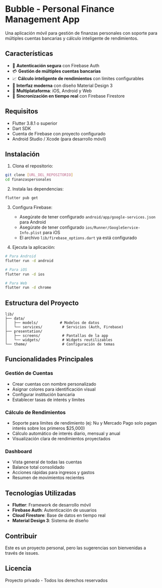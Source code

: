 # Bubble - Personal Finance Management App

Una aplicación móvil para gestión de finanzas personales con soporte para múltiples cuentas bancarias y cálculo inteligente de rendimientos.

## Características

- 🔐 **Autenticación segura** con Firebase Auth
- 💳 **Gestión de múltiples cuentas bancarias**
- 📈 **Cálculo inteligente de rendimientos** con límites configurables
- 🎨 **Interfaz moderna** con diseño Material Design 3
- 📱 **Multiplataforma**: iOS, Android y Web
- 🔄 **Sincronización en tiempo real** con Firebase Firestore

## Requisitos

- Flutter 3.8.1 o superior
- Dart SDK
- Cuenta de Firebase con proyecto configurado
- Android Studio / Xcode (para desarrollo móvil)

## Instalación

1. Clona el repositorio:
```bash
git clone [URL_DEL_REPOSITORIO]
cd finanzaspersonales
```

2. Instala las dependencias:
```bash
flutter pub get
```

3. Configura Firebase:
   - Asegúrate de tener configurado `android/app/google-services.json` para Android
   - Asegúrate de tener configurado `ios/Runner/GoogleService-Info.plist` para iOS
   - El archivo `lib/firebase_options.dart` ya está configurado

4. Ejecuta la aplicación:
```bash
# Para Android
flutter run -d android

# Para iOS
flutter run -d ios

# Para Web
flutter run -d chrome
```

## Estructura del Proyecto

```
lib/
├── data/
│   ├── models/          # Modelos de datos
│   └── services/         # Servicios (Auth, Firebase)
├── presentation/
│   ├── screens/          # Pantallas de la app
│   └── widgets/          # Widgets reutilizables
└── theme/                # Configuración de temas
```

## Funcionalidades Principales

### Gestión de Cuentas
- Crear cuentas con nombre personalizado
- Asignar colores para identificación visual
- Configurar institución bancaria
- Establecer tasas de interés y límites

### Cálculo de Rendimientos
- Soporte para límites de rendimiento (ej: Nu y Mercado Pago solo pagan interés sobre los primeros $25,000)
- Cálculo automático de interés diario, mensual y anual
- Visualización clara de rendimientos proyectados

### Dashboard
- Vista general de todas las cuentas
- Balance total consolidado
- Acciones rápidas para ingresos y gastos
- Resumen de movimientos recientes

## Tecnologías Utilizadas

- **Flutter**: Framework de desarrollo móvil
- **Firebase Auth**: Autenticación de usuarios
- **Cloud Firestore**: Base de datos en tiempo real
- **Material Design 3**: Sistema de diseño

## Contribuir

Este es un proyecto personal, pero las sugerencias son bienvenidas a través de issues.

## Licencia

Proyecto privado - Todos los derechos reservados